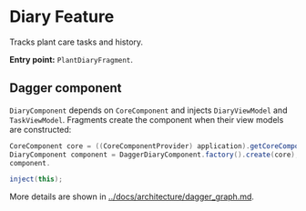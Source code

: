 # Diary Feature

Tracks plant care tasks and history.

**Entry point:** `PlantDiaryFragment`.

## Dagger component

`DiaryComponent` depends on `CoreComponent` and injects `DiaryViewModel` and `TaskViewModel`.
Fragments create the component when their view models are constructed:

```java
CoreComponent core = ((CoreComponentProvider) application).getCoreComponent();
DiaryComponent component = DaggerDiaryComponent.factory().create(core);
component.

inject(this);
```

More details are shown
in [../docs/architecture/dagger_graph.md](../docs/architecture/dagger_graph.md).